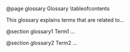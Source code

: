 @page glossary Glossary
 \tableofcontents
 
 This glossary explains terms that are related to...

@section glossary1 Term1 ... 

@section glossary2 Term2 ... 

